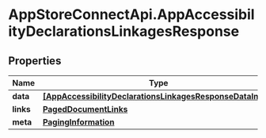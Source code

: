 # AppStoreConnectApi.AppAccessibilityDeclarationsLinkagesResponse

## Properties

Name | Type | Description | Notes
------------ | ------------- | ------------- | -------------
**data** | [**[AppAccessibilityDeclarationsLinkagesResponseDataInner]**](AppAccessibilityDeclarationsLinkagesResponseDataInner.md) |  | 
**links** | [**PagedDocumentLinks**](PagedDocumentLinks.md) |  | 
**meta** | [**PagingInformation**](PagingInformation.md) |  | [optional] 


